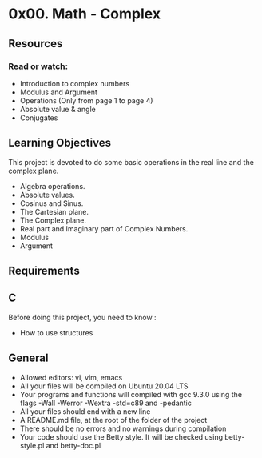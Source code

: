 # 0x00. Math - Complex

## Resources
### Read or watch:

* Introduction to complex numbers
* Modulus and Argument
* Operations (Only from page 1 to page 4)
* Absolute value & angle
* Conjugates

## Learning Objectives

This project is devoted to do some basic operations in the real line and the complex plane.

* Algebra operations.
* Absolute values.
* Cosinus and Sinus.
* The Cartesian plane.
* The Complex plane.
* Real part and Imaginary part of Complex Numbers.
* Modulus
* Argument

## Requirements

## C

Before doing this project, you need to know :

* How to use structures

## General

* Allowed editors: vi, vim, emacs
* All your files will be compiled on Ubuntu 20.04 LTS
* Your programs and functions will compiled with gcc 9.3.0 using the flags -Wall -Werror -Wextra -std=c89 and -pedantic
* All your files should end with a new line
* A README.md file, at the root of the folder of the project
* There should be no errors and no warnings during compilation
* Your code should use the Betty style. It will be checked using betty-style.pl and betty-doc.pl
